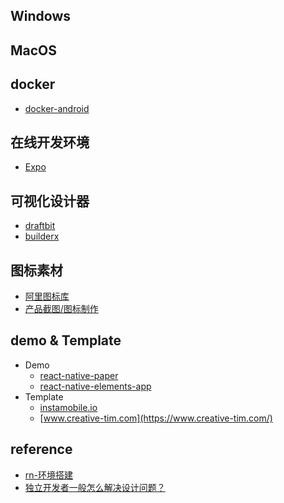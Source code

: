 ## Windows

## MacOS

## docker
- [docker-android](https://github.com/react-native-community/docker-android)

## 在线开发环境
- [Expo](https://snack.expo.dev/)

## 可视化设计器
- [draftbit](https://draftbit.com/react-native-visual-builder)
- [builderx](https://builderx.io/)

## 图标素材
- [阿里图标库](https://www.iconfont.cn/) 
- [产品截图/图标制作](https://www.canva.cn/)

## demo & Template
* Demo
    - [react-native-paper](https://github.com/callstack/react-native-paper)
    - [react-native-elements-app](https://github.com/react-native-elements/react-native-elements-app)
* Template
    - [instamobile.io](https://instamobile.io/templates/)
    - [www.creative-tim.com](https://www.creative-tim.com/)



## reference
- [rn-环境搭建](https://reactnative.dev/docs/environment-setup)
- [独立开发者一般怎么解决设计问题？](https://www.zhihu.com/question/35213936/answer/2265098175)
